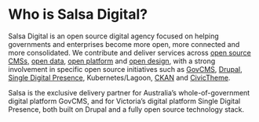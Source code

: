 # Who is Salsa Digital?

Salsa Digital is an open source digital agency focused on helping governments and enterprises become more open, more connected and more consolidated. We contribute and deliver services across [open source CMSs,](https://salsadigital.com.au/services/what-is-open-cms) [open data](https://salsadigital.com.au/services/what-is-open-data), [open platform](https://salsadigital.com.au/services/what-is-open-source-platform) and [open design](https://salsadigital.com.au/services/what-is-open-design), with a strong involvement in specific open source initiatives such as [GovCMS](https://salsadigital.com.au/services/what-is-govcms), [Drupal](https://salsadigital.com.au/services/drupal-cms), [Single Digital Presence](https://salsadigital.com.au/services/what-is-single-digital-presence), Kubernetes/Lagoon, [CKAN](https://salsadigital.com.au/services/what-is-ckan) and [CivicTheme](https://www.civictheme.io).‌

Salsa is the exclusive delivery partner for Australia’s whole-of-government digital platform GovCMS, and for Victoria’s digital platform Single Digital Presence, both built on Drupal and a fully open source technology stack.[\
](https://app.gitbook.com/@salsa-digital/s/govcms-content-administration/\~/drafts/-Lz9bbewUa8X5P-S7gok/course-overview)
